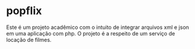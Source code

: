 # popflix
Este é um projeto acadêmico com o intuito de integrar arquivos xml e json em uma aplicação com php. O projeto é a respeito de um serviço de locação de filmes.
